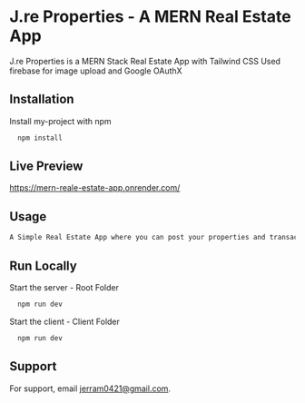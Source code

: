 
# J.re Properties - A MERN Real Estate App

J.re Properties is a MERN Stack Real Estate App with Tailwind CSS
Used firebase for image upload and Google OAuthX


## Installation

Install my-project with npm

```bash
  npm install
```
    
## Live Preview
https://mern-reale-estate-app.onrender.com/
## Usage

```javascript
A Simple Real Estate App where you can post your properties and transact with other people.
```


## Run Locally


Start the server - Root Folder

```bash
  npm run dev
```

Start the client - Client Folder

```bash
  npm run dev
```


## Support

For support, email jerram0421@gmail.com.

